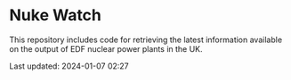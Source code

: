 # Nuke Watch

This repository includes code for retrieving the latest information available on the output of EDF nuclear power plants in the UK.

Last updated: 2024-01-07 02:27